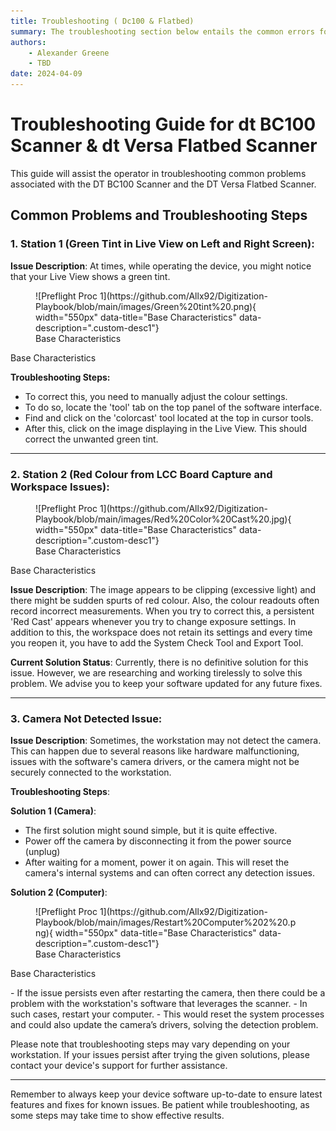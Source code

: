```yaml
---
title: Troubleshooting ( Dc100 & Flatbed)
summary: The troubleshooting section below entails the common errors found with the abovementioned workstations and possible solutions to specific problems.
authors:
    - Alexander Greene
    - TBD
date: 2024-04-09
---
```



# Troubleshooting Guide for dt BC100 Scanner & dt Versa Flatbed Scanner

This guide will assist the operator in troubleshooting common problems associated with the DT BC100 Scanner and the DT Versa Flatbed Scanner.

## Common Problems and Troubleshooting Steps

### 1. Station 1 (Green Tint in Live View on Left and Right Screen):

**Issue Description**: At times, while operating the device, you might notice that your Live View shows a green tint.

<figure markdown>
![Preflight Proc 1](https://github.com/Allx92/Digitization-Playbook/blob/main/images/Green%20tint%20.png){ width="550px" data-title="Base Characteristics" data-description=".custom-desc1"}
<figcaption>Base Characteristics</figcaption>
</figure>
<div class="glightbox-desc custom-desc1">
  <p>Base Characteristics</p>
</div>


**Troubleshooting Steps:**

- To correct this, you need to manually adjust the colour settings.
- To do so, locate the 'tool' tab on the top panel of the software interface.
- Find and click on the 'colorcast' tool located at the top in cursor tools.
- After this, click on the image displaying in the Live View. This should correct the unwanted green tint.

---

### 2. Station 2 (Red Colour from LCC Board Capture and Workspace Issues):

<figure markdown>
![Preflight Proc 1](https://github.com/Allx92/Digitization-Playbook/blob/main/images/Red%20Color%20Cast%20.jpg){ width="550px" data-title="Base Characteristics" data-description=".custom-desc1"}
<figcaption>Base Characteristics</figcaption>
</figure>
<div class="glightbox-desc custom-desc1">
  <p>Base Characteristics</p>
</div>


**Issue Description**: The image appears to be clipping (excessive light) and there might be sudden spurts of red colour. Also, the colour readouts often record incorrect measurements. When you try to correct this, a persistent 'Red Cast' appears  whenever you try to change exposure settings. In addition to this, the workspace does not retain its settings and every time you reopen it, you have to add the System Check Tool and Export Tool.

**Current Solution Status**: Currently, there is no definitive solution for this issue. However, we are researching and working tirelessly to solve this problem. We advise you to keep your software updated for any future fixes.

---

### 3. Camera Not Detected Issue:

**Issue Description**: Sometimes, the workstation may not detect the camera. This can happen due to several reasons like hardware malfunctioning, issues with the software's camera drivers, or the camera might not be securely connected to the workstation.

**Troubleshooting Steps**:

**Solution 1 (Camera)**:

- The first solution might sound simple, but it is quite effective.
- Power off the camera by disconnecting it from the power source (unplug)
- After waiting for a moment, power it on again. This will reset the camera's internal systems and can often correct any detection issues.

**Solution 2 (Computer)**:

<figure markdown>
![Preflight Proc 1](https://github.com/Allx92/Digitization-Playbook/blob/main/images/Restart%20Computer%202%20.png){ width="550px" data-title="Base Characteristics" data-description=".custom-desc1"}
<figcaption>Base Characteristics</figcaption>
</figure>
<div class="glightbox-desc custom-desc1">
  <p>Base Characteristics</p>
</div>
- If the issue persists even after restarting the camera, then there could be a problem with the workstation's software that leverages the scanner.
- In such cases, restart your computer.
- This would reset the system processes and could also update the camera’s drivers, solving the detection problem.

Please note that troubleshooting steps may vary depending on your workstation. If your issues persist after trying the given solutions, please contact your device's support for further assistance.

---

Remember to always keep your device software up-to-date to ensure latest features and fixes for known issues. Be patient while troubleshooting, as some steps may take time to show effective results.

